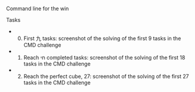 Command line for the win

Tasks
- 0. First 九 tasks: screenshot of the solving of the first 9 tasks in the CMD challenge
- 1. Reach חי completed tasks: screenshot of the solving of the first 18 tasks in the CMD challenge
- 2. Reach the perfect cube, 27: screenshot of the solving of the first 27 tasks in the CMD challenge
